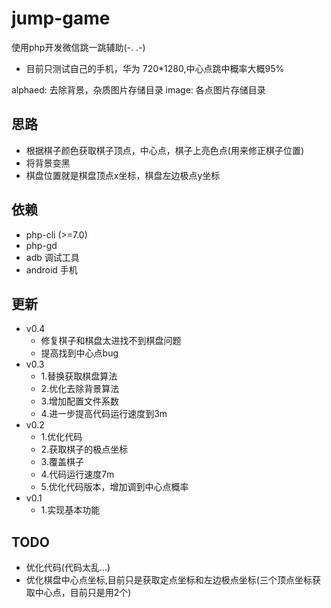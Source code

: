 # jump-game
使用php开发微信跳一跳辅助(-. .-)

- 目前只测试自己的手机，华为 720*1280,中心点跳中概率大概95%

alphaed: 去除背景，杂质图片存储目录
image: 各点图片存储目录

## 思路

 - 根据棋子颜色获取棋子顶点，中心点，棋子上亮色点(用来修正棋子位置)
 - 将背景变黑
 - 棋盘位置就是棋盘顶点x坐标，棋盘左边极点y坐标

## 依赖

 - php-cli (>=7.0)
 - php-gd
 - adb 调试工具
 - android 手机


## 更新
- v0.4
    - 修复棋子和棋盘太进找不到棋盘问题
    - 提高找到中心点bug
- v0.3
    - 1.替换获取棋盘算法
    - 2.优化去除背景算法
    - 3.增加配置文件系数
    - 4.进一步提高代码运行速度到3m
- v0.2
    - 1.优化代码
    - 2.获取棋子的极点坐标
    - 3.覆盖棋子
    - 4.代码运行速度7m
    - 5.优化代码版本，增加调到中心点概率
- v0.1
    - 1.实现基本功能


## TODO
- 优化代码(代码太乱...)
- 优化棋盘中心点坐标,目前只是获取定点坐标和左边极点坐标(三个顶点坐标获取中心点，目前只是用2个)